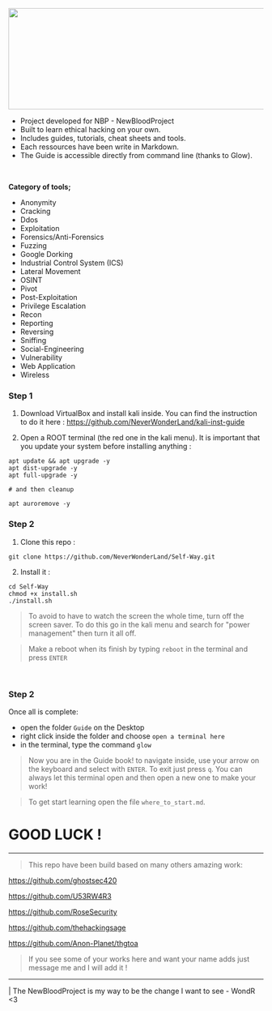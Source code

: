 <p align="center">
   <img width="1000" height="200" src="https://user-images.githubusercontent.com/64184513/196823734-1a3dc12e-8ab3-4999-8fca-88fb7b6b5381.png"
</p>


* Project developed for NBP - NewBloodProject
* Built to learn ethical hacking on your own.
* Includes guides, tutorials, cheat sheets and tools.
* Each ressources have been write in Markdown.
* The Guide is accessible directly from command line (thanks to Glow).

</br>

**Category of tools;**

* Anonymity
* Cracking
* Ddos
* Exploitation
* Forensics/Anti-Forensics
* Fuzzing
* Google Dorking
* Industrial Control System (ICS)
* Lateral Movement
* OSINT
* Pivot
* Post-Exploitation
* Privilege Escalation
* Recon
* Reporting
* Reversing
* Sniffing
* Social-Engineering
* Vulnerability
* Web Application
* Wireless



### Step 1

1. Download VirtualBox and install kali inside. You can find the instruction to do it here : https://github.com/NeverWonderLand/kali-inst-guide

2. Open a ROOT terminal (the red one in the kali menu). It is important that you update your system before installing anything :
```
apt update && apt upgrade -y
apt dist-upgrade -y
apt full-upgrade -y

# and then cleanup 

apt auroremove -y
```

### Step 2

1. Clone this repo :
```
git clone https://github.com/NeverWonderLand/Self-Way.git
```

2. Install it :
```
cd Self-Way
chmod +x install.sh
./install.sh
```

> To avoid to have to watch the screen the whole time, turn off the screen saver. To do this go in the kali menu and search for "power management" then turn it all off.

> Make a reboot when its finish by typing `reboot` in the terminal and press `ENTER`

</br>

### Step 2

Once all is complete:

* open the folder `Guide` on the Desktop
* right click inside the folder and choose `open a terminal here`
* in the terminal, type the command `glow` 

> Now you are in the Guide book! to navigate inside, use your arrow on the keyboard and select with `ENTER`. To exit just press `q`. You can always let this terminal open and then open a new one to make your work!

> To get start learning open the file `where_to_start.md`.

# GOOD LUCK ! 

---------------------------------------------------

> This repo have been build based on many others amazing work:

<https://github.com/ghostsec420>

<https://github.com/U53RW4R3>

<https://github.com/RoseSecurity>

<https://github.com/thehackingsage>

<https://github.com/Anon-Planet/thgtoa>


> If you see some of your works here and want your name adds just message me and I will add it !

--------------------------------------

| The NewBloodProject is my way to be the change I want to see - WondR <3
